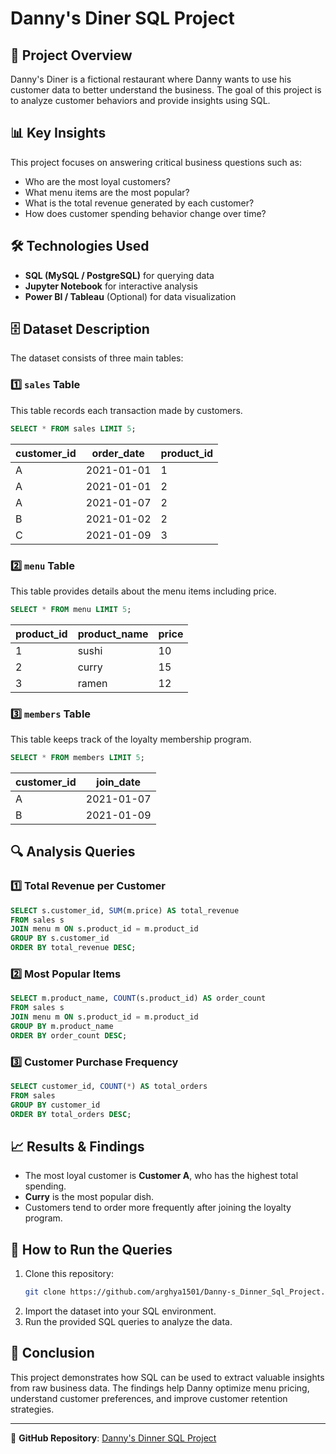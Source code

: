 # Danny's Diner SQL Project

## 📌 Project Overview
Danny's Diner is a fictional restaurant where Danny wants to use his customer data to better understand the business. The goal of this project is to analyze customer behaviors and provide insights using SQL.

## 📊 Key Insights
This project focuses on answering critical business questions such as:
- Who are the most loyal customers?
- What menu items are the most popular?
- What is the total revenue generated by each customer?
- How does customer spending behavior change over time?

## 🛠️ Technologies Used
- **SQL (MySQL / PostgreSQL)** for querying data
- **Jupyter Notebook** for interactive analysis
- **Power BI / Tableau** (Optional) for data visualization

## 🗄️ Dataset Description
The dataset consists of three main tables:

### 1️⃣ `sales` Table
This table records each transaction made by customers.

```sql
SELECT * FROM sales LIMIT 5;
```

| customer_id | order_date | product_id |
|------------|------------|------------|
| A          | 2021-01-01 | 1          |
| A          | 2021-01-01 | 2          |
| A          | 2021-01-07 | 2          |
| B          | 2021-01-02 | 2          |
| C          | 2021-01-09 | 3          |

### 2️⃣ `menu` Table
This table provides details about the menu items including price.

```sql
SELECT * FROM menu LIMIT 5;
```

| product_id | product_name | price |
|------------|--------------|--------|
| 1          | sushi        | 10     |
| 2          | curry        | 15     |
| 3          | ramen        | 12     |

### 3️⃣ `members` Table
This table keeps track of the loyalty membership program.

```sql
SELECT * FROM members LIMIT 5;
```

| customer_id | join_date  |
|------------|------------|
| A          | 2021-01-07 |
| B          | 2021-01-09 |

## 🔍 Analysis Queries
### 1️⃣ Total Revenue per Customer
```sql
SELECT s.customer_id, SUM(m.price) AS total_revenue
FROM sales s
JOIN menu m ON s.product_id = m.product_id
GROUP BY s.customer_id
ORDER BY total_revenue DESC;
```

### 2️⃣ Most Popular Items
```sql
SELECT m.product_name, COUNT(s.product_id) AS order_count
FROM sales s
JOIN menu m ON s.product_id = m.product_id
GROUP BY m.product_name
ORDER BY order_count DESC;
```

### 3️⃣ Customer Purchase Frequency
```sql
SELECT customer_id, COUNT(*) AS total_orders
FROM sales
GROUP BY customer_id
ORDER BY total_orders DESC;
```

## 📈 Results & Findings
- The most loyal customer is **Customer A**, who has the highest total spending.
- **Curry** is the most popular dish.
- Customers tend to order more frequently after joining the loyalty program.

## 🚀 How to Run the Queries
1. Clone this repository:
   ```sh
   git clone https://github.com/arghya1501/Danny-s_Dinner_Sql_Project.git
   ```
2. Import the dataset into your SQL environment.
3. Run the provided SQL queries to analyze the data.

## 📝 Conclusion
This project demonstrates how SQL can be used to extract valuable insights from raw business data. The findings help Danny optimize menu pricing, understand customer preferences, and improve customer retention strategies.

---

🔗 **GitHub Repository**: [Danny's Dinner SQL Project](https://github.com/arghya1501/Danny-s_Dinner_Sql_Project)
